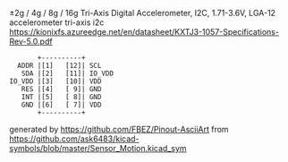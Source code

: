 ±2g / 4g / 8g / 16g Tri-Axis Digital Accelerometer, I2C, 1.71-3.6V, LGA-12
accelerometer tri-axis i2c
https://kionixfs.azureedge.net/en/datasheet/KXTJ3-1057-Specifications-Rev-5.0.pdf


	       +----------+
	  ADDR |[1]   [12]| SCL
	   SDA |[2]   [11]| IO_VDD
	IO_VDD |[3]   [10]| VDD
	   RES |[4]   [ 9]| GND
	   INT |[5]   [ 8]| GND
	   GND |[6]   [ 7]| VDD
	       +----------+


generated by https://github.com/FBEZ/Pinout-AsciiArt from https://github.com/ask6483/kicad-symbols/blob/master/Sensor_Motion.kicad_sym